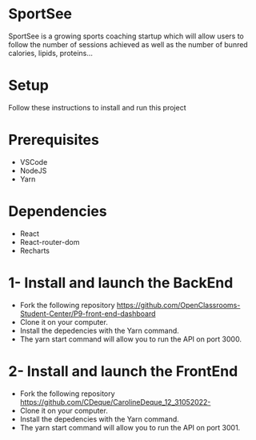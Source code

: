 # SportSee

SportSee is a growing sports coaching startup which will allow users to follow the number of sessions achieved as well as the number of bunred calories, lipids, proteins...

# Setup
Follow these instructions to install and run this project

# Prerequisites
- VSCode
- NodeJS
- Yarn

# Dependencies

- React
- React-router-dom
- Recharts

# 1- Install and launch the BackEnd

- Fork the following repository https://github.com/OpenClassrooms-Student-Center/P9-front-end-dashboard
- Clone it on your computer.
- Install the depedencies with the Yarn command.
- The yarn start command will allow you to run the API on port 3000.

# 2- Install and launch the FrontEnd

- Fork the following repository https://github.com/CDeque/CarolineDeque_12_31052022-
- Clone it on your computer.
- Install the depedencies with the Yarn command.
- The yarn start command will allow you to run the API on port 3001.